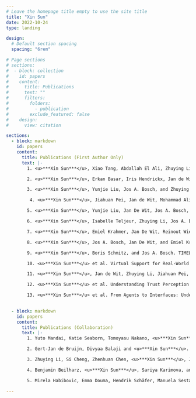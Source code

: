 ```yaml
---
# Leave the homepage title empty to use the site title
title: "Xin Sun"
date: 2022-10-24
type: landing

design:
  # Default section spacing
  spacing: "6rem"

# Page sections
# sections:
#  - block: collection
#    id: papers
#    content:
#      title: Publications
#      text: ""
#      filters:
#        folders:
#          - publication
#        exclude_featured: false
#    design:
#      view: citation

sections:
  - block: markdown
    id: papers
    content:
      title: Publications (First Author Only)
      text: |-
        1. <u>***Xin Sun***</u>, Xiao Tang, Abdallah El Ali, Zhuying Li, Pengjie Ren, Jan de Wit, Jiahuan Pei, Jos Bosch.  Rethinking the Alignment of Psychotherapy Dialogue Generation with Motivational Interviewing Strategies. *International Conference on Computational Linguistics (COLING 2025)*

        2. <u>***Xin Sun***</u>, Erkan Basar, Iris Hendrickx, Jan de Wit, Tibor Bosse, Gert-Jan De Bruijn, Jos A.Bosch, Emiel Krahmer. How Well Can LLMs Reflect? A Human Evaluation of LLM-generated Reflections for Motivational Interviewing Dialogues. *International Conference on Computational Linguistics (COLING 2025)*

        3. <u>***Xin Sun***</u>, Yunjie Liu, Jos A. Bosch, and Zhuying Li. Interface Matters: Exploring Trust Perception in Health Information from Large Language Models via Text, Speech, and Embodiment. *Computer-Supported Cooperative Work And Social Computing (CSCW 2024)*

         4. <u>***Xin Sun***</u>, Jiahuan Pei, Jan de Wit, Mohammad Aliannejadi, Emiel Krahmer, Jos TP Dobber, Jos Bosch. Eliciting Motivational Interviewing Skill Codes in Psychotherapy with LLMs: A Bilingual Dataset and Analytical Study. *International Conference on Computational Linguistics (COLING 2024)*

        5. <u>***Xin Sun***</u>, Yunjie Liu, Jan De Wit, Jos A. Bosch, and Zhuying Li. Trust by Interface: How Different User Interfaces Shape Human Trust in Health Information from Large Language Model. (Poster) *ACM Conference on Human Factors in Computing Systems (CHI 2024)*

        6. <u>***Xin Sun***</u>, Isabelle Teljeur, Zhuying Li, Jos A. Bosch. Can a Funny Chatbot Make a Difference? Infusing Humor into Conversational Agent for Behavioral Intervention. *ACM Conference on Conversational User Interfaces (CUI 2024)*

        7. <u>***Xin Sun***</u>, Emiel Krahmer, Jan De Wit, Reinout Wiers, and Jos A. Bosch. Plug and Play Conversations: The Micro-Conversation Scheme for Modular Development of Hybrid CA. (Poster) *Computer-Supported Cooperative Work And Social Computing (CSCW 2023)*

        8. <u>***Xin Sun***</u>, Jos A. Bosch, Jan De Wit, and Emiel Krahmer. Human-in-the-Loop Interaction for Continuously Improving Generative Model in CAs for Behavioral Intervention. (Poster) *ACM Intelligent User Interfaces (IUI 2023)*

        9. <u>***Xin Sun***</u>, Boris Schmitz, and Jos A. Bosch. TIMELY: Providing In-Time Support for Cardiovascular Rehabilitation with 'Patients and Practitioners in the Loop’. (Poster) *ACM Intelligent User Interfaces (IUI 2023)*

        10. <u>***Xin Sun***</u> et al. Virtual Support for Real-World Movement: Using Chatbots to Overcome Barriers to Physical Activity. *Frontiers in Artificial Intelligence and Applications (HHAI 2023)*

        11. <u>***Xin Sun***</u>, Jan de Wit, Zhuying Li, Jiahuan Pei, Abdallah El Ali, Jos A Bosch. Script-Strategy Aligned Generation: Aligning LLMs with Expert-Crafted Dialogue Scripts and Therapeutic Strategies for Psychotherapy. Pre-printed on arXiv. Under review (Anonymous)

        12. <u>***Xin Sun***</u> et al. Understanding Trust Perception in AI-Generated Information with Behavioral and Physiological Sensing (Eye-tracking and Physiological Study). Under review, as the first author.

        13. <u>***Xin Sun***</u> et al. From Agents to Interfaces: Understanding Trust in Health Information from Conversational Search (Mixed-methods). Under review, as the first author.

    
  - block: markdown
    id: papers
    content:
      title: Publications (Collaboration)
      text: |-
        1. Yuto Mandai, Katie Seaborn, Tomoyasu Nakano, <u>***Xin Sun***</u>, Yijia Wang, Jun Kato. Super Kawaii Vocalics: Amplifying the “Cute” Factor in Computer Voice. ACM Conference on Human Factors in Computing Systems (CHI 2025).

        2. Gert-Jan de Bruijn, Divyaa Balaji and <u>***Xin Sun***</u>. Book Publication: "Chapter 16 Chatbots for health communication". Book: Health, Media, and Communication, De Gruyter Mouton, 2025, pp. 309-332.

        3. Zhuying Li, Si Cheng, Zhenhuan Chen, <u>***Xin Sun***</u>, Jiatong Li, Ding Ding. SleepyFlora: Supporting Sleep Sharing and Augmentation over a Distance for Social Bonding across Time Zones. *Computer-Supported Cooperative Work And Social Computing (CSCW 2023)*

        4. Benjamin Beilharz, <u>***Xin Sun***</u>, Sariya Karimova, and Stefan Riezler. LibriVoxDeEn - A Corpus for German-to-English Speech-Translation and Speech Recognition. *International Conference on Language Resources and Evaluation (LREC 2020)*

        5. Mirela Habibovic, Emma Douma, Hendrik Schäfer, Manuela Sestayo-Fernandez, Tom Roovers, <u>***Xin Sun***</u>, ... Boris Schmitz. A patient-centered risk prediction, prevention and intervention platform to support the continuum of care in coronary artery disease using eHealth and artificial intelligence. *Journal of Medical Internet Research (SCI-1)*. Major revision.

---
```

